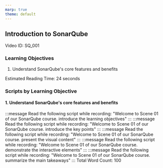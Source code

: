```yaml
---
marp: true
theme: default
---
```


## Introduction to SonarQube
Video ID: SQ_001

### Learning Objectives
1. Understand SonarQube's core features and benefits

Estimated Reading Time: 24 seconds

### Scripts by Learning Objective

#### 1. Understand SonarQube's core features and benefits

:::message
Read the following script while recording:
"Welcome to Scene 01 of our SonarQube course. introduce the learning objectives"
:::
:::message
Read the following script while recording:
"Welcome to Scene 01 of our SonarQube course. introduce the key points"
:::
:::message
Read the following script while recording:
"Welcome to Scene 01 of our SonarQube course. present the visual content"
:::
:::message
Read the following script while recording:
"Welcome to Scene 01 of our SonarQube course. demonstrate the interactive elements"
:::
:::message
Read the following script while recording:
"Welcome to Scene 01 of our SonarQube course. summarize the main takeaways"
:::
Total Word Count: 100

